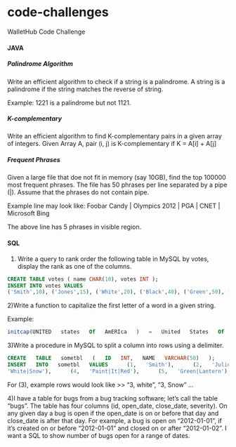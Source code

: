 # code-challenges

WalletHub Code Challenge


#### JAVA
##### Palindrome Algorithm
Write an efficient algorithm to check if a string is a palindrome.
A string is a palindrome if the string matches the reverse of string.

Example: 1221 is a palindrome but not 1121.

##### K-complementary
Write an efficient algorithm to find K-complementary pairs in a given array of integers.
Given Array A, pair (i,   j) is K-complementary if K = A[i] + A[j]


##### Frequent Phrases
Given a large file that doe not fit in memory (say 10GB), find the top 100000 most frequent phrases.
The file has 50 phrases per line separated by a pipe (|).
Assume that the phrases do not contain pipe.

Example line may look like:
Foobar Candy | Olympics 2012 | PGA | CNET | Microsoft Bing

The above line has 5 phrases in visible region.

#### SQL

1) Write a query to rank order the following table in MySQL by votes, display the rank as one of the columns.

```sql
CREATE TABLE votes ( name CHAR(10), votes INT );
INSERT INTO votes VALUES 
('Smith',10), ('Jones',15), ('White',20), ('Black',40), ('Green',50), ('Brown',20);
```

2)Write a function to capitalize the first letter of a word in a given string.

Example:

```sql
initcap(UNITED   states   Of   AmERIca   )   =   United   States   Of   America
```

3)Write a procedure in MySQL to split a column into rows using a delimiter.

```sql
CREATE   TABLE   sometbl   (   ID   INT,   NAME   VARCHAR(50)   );   
INSERT   INTO   sometbl   VALUES      (1,   'Smith'),      (2,   'Julio|Jones|Falcons'),(3,   
'White|Snow'),      (4,   'Paint|It|Red'),      (5,   'Green|Lantern'),      (6,   'Brown|bag');
```
For   (3),   example   rows   would   look   like   >>   “3,   white”,   “3,   Snow”   …

4)I have a table for bugs from a bug tracking software; let’s call the table “bugs”.
The table has four columns (id, open_date, close_date,   severity). On any given day
a bug is open if the open_date is on or before that day and close_date is after
that day. For   example, a bug is open  on  “2012-01-01”, if it’s created on or
before “2012-01-01” and  closed on  or  after  “2012-01-02”. I  want a SQL to show 
number of bugs open for a range of dates.
